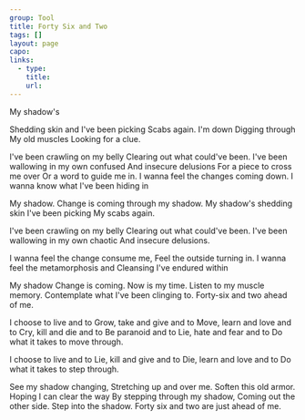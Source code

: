 ```yaml
---
group: Tool
title: Forty Six and Two
tags: []
layout: page
capo: 
links: 
  - type: 
    title: 
    url: 
---
```



My shadow's

Shedding skin and
I've been picking
Scabs again.
I'm down
Digging through
My old muscles
Looking for a clue.

I've been crawling on my belly
Clearing out what could've been.
I've been wallowing in my own confused
And insecure delusions
For a piece to cross me over
Or a word to guide me in.
I wanna feel the changes coming down.
I wanna know what I've been hiding in

My shadow.
Change is coming through my shadow.
My shadow's shedding skin
I've been picking
My scabs again.

I've been crawling on my belly
Clearing out what could've been.
I've been wallowing in my own chaotic
And insecure delusions.

I wanna feel the change consume me,
Feel the outside turning in.
I wanna feel the metamorphosis and
Cleansing I've endured within

My shadow
Change is coming.
Now is my time.
Listen to my muscle memory.
Contemplate what I've been clinging to.
Forty-six and two ahead of me.

I choose to live and to
Grow, take and give and to
Move, learn and love and to
Cry, kill and die and to
Be paranoid and to
Lie, hate and fear and to
Do what it takes to move through.

I choose to live and to
Lie, kill and give and to
Die, learn and love and to
Do what it takes to step through.

See my shadow changing,
Stretching up and over me.
Soften this old armor.
Hoping I can clear the way
By stepping through my shadow,
Coming out the other side.
Step into the shadow.
Forty six and two are just ahead of me.

